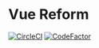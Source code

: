 # Vue Reform
[![CircleCI](https://circleci.com/gh/lesharris/vue-reform.svg?style=svg)](https://circleci.com/gh/lesharris/vue-reform) [![CodeFactor](https://www.codefactor.io/repository/github/lesharris/vue-reform/badge)](https://www.codefactor.io/repository/github/lesharris/vue-reform)
